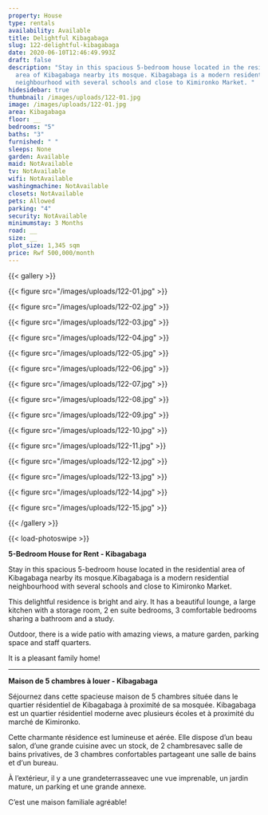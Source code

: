 ```yaml
---
property: House
type: rentals
availability: Available
title: Delightful Kibagabaga
slug: 122-delightful-kibagabaga
date: 2020-06-10T12:46:49.993Z
draft: false
description: "Stay in this spacious 5-bedroom house located in the residential
  area of Kibagabaga nearby its mosque. Kibagabaga is a modern residential
  neighbourhood with several schools and close to Kimironko Market. "
hidesidebar: true
thumbnail: /images/uploads/122-01.jpg
image: /images/uploads/122-01.jpg
area: Kibagabaga
floor: __
bedrooms: "5"
baths: "3"
furnished: " "
sleeps: None
garden: Available
maid: NotAvailable
tv: NotAvailable
wifi: NotAvailable
washingmachine: NotAvailable
closets: NotAvailable
pets: Allowed
parking: "4"
security: NotAvailable
minimumstay: 3 Months
road: __
size: __
plot_size: 1,345 sqm
price: Rwf 500,000/month
---
```

{{< gallery >}}

{{< figure src="/images/uploads/122-01.jpg" >}}

{{< figure src="/images/uploads/122-02.jpg" >}}

{{< figure src="/images/uploads/122-03.jpg" >}}

{{< figure src="/images/uploads/122-04.jpg" >}}

{{< figure src="/images/uploads/122-05.jpg" >}}

{{< figure src="/images/uploads/122-06.jpg" >}}

{{< figure src="/images/uploads/122-07.jpg" >}}

{{< figure src="/images/uploads/122-08.jpg" >}}

{{< figure src="/images/uploads/122-09.jpg" >}}

{{< figure src="/images/uploads/122-10.jpg" >}}

{{< figure src="/images/uploads/122-11.jpg" >}}

{{< figure src="/images/uploads/122-12.jpg" >}}

{{< figure src="/images/uploads/122-13.jpg" >}}

{{< figure src="/images/uploads/122-14.jpg" >}}

{{< figure src="/images/uploads/122-15.jpg" >}}

{{< /gallery >}}

{{< load-photoswipe >}}

**5-Bedroom House for Rent - Kibagabaga**

Stay in this spacious 5-bedroom house located in the residential area of Kibagabaga nearby its mosque.Kibagabaga is a modern residential neighbourhood with several schools and close to Kimironko Market.

This delightful residence is bright and airy. It has a beautiful lounge, a large kitchen with a storage room, 2 en suite bedrooms, 3 comfortable bedrooms sharing a bathroom and a study.

Outdoor, there is a wide patio with amazing views, a mature garden, parking space and staff quarters.

It is a pleasant family home!

- - -

**Maison de 5 chambres à louer - Kibagabaga**

Séjournez dans cette spacieuse maison de 5 chambres située dans le quartier résidentiel de Kibagabaga à proximité de sa mosquée. Kibagabaga est un quartier résidentiel moderne avec plusieurs écoles et à proximité du marché de Kimironko.

Cette charmante résidence est lumineuse et aérée. Elle dispose d’un beau salon, d’une grande cuisine avec un stock, de 2 chambresavec salle de bains privatives, de 3 chambres confortables partageant une salle de bains et d‘un bureau.

À l’extérieur, il y a une grandeterrasseavec une vue imprenable, un jardin mature, un parking et une grande annexe.

C’est une maison familiale agréable!